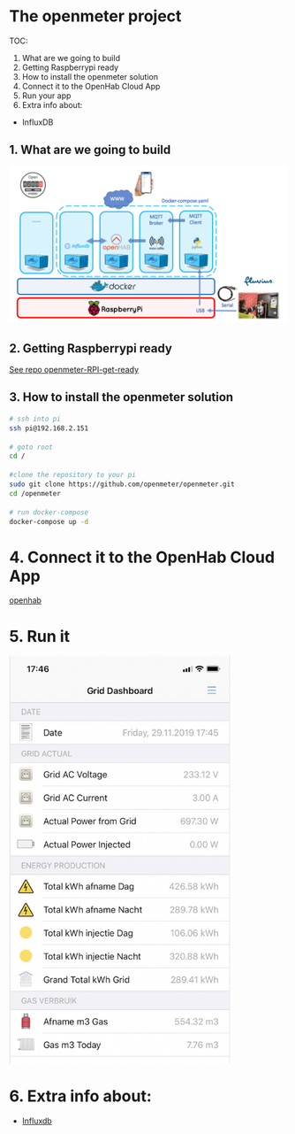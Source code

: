 # The openmeter project

TOC:
1. What are we going to build
2. Getting Raspberrypi ready
3. How to install the openmeter solution
4. Connect it to the OpenHab Cloud App
5. Run your app
6. Extra info about:
* InfluxDB

## 1. What are we going to build

<img src="./img/architecture.png" alt="select image and start flash" width="700px">

## 2. Getting Raspberrypi ready

[See repo openmeter-RPI-get-ready](https://github.com/openmeter/openmeter-RPI-get-ready)

## 3. How to install the openmeter solution

```bash
# ssh into pi
ssh pi@192.168.2.151

# goto root
cd /

#clone the repository to your pi
sudo git clone https://github.com/openmeter/openmeter.git
cd /openmeter

# run docker-compose
docker-compose up -d

```

#  4. Connect it to the OpenHab Cloud App

[openhab](OPENHAB.md)

#  5. Run it

<img src="./img/openhab_dashboard_iphone.jpg" alt="select image and start flash" width="400px">

#  6. Extra info about:
* [Influxdb](INFLUXDB.md)








